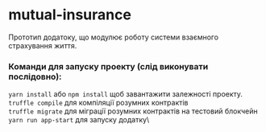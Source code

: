 # mutual-insurance
Прототип додатоку, що модулює роботу системи взаємного страхування життя.

### Команди для запуску проекту (слід виконувати послідовно):
`yarn install` або `npm install` щоб завантажити залежності проекту.\
`truffle compile` для компіляції розумних контрактів\
`truffle migrate` для міграції розумних контрактів на тестовий блокчейн\
`yarn run app-start` для запуску додатку\
